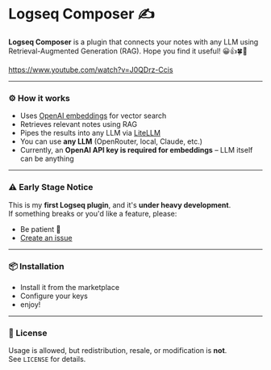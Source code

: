 # Logseq Composer ✍️

**Logseq Composer** is a plugin that connects your notes with any LLM using Retrieval-Augmented Generation (RAG). Hope you find it useful! 😀👍🍀🍷

https://www.youtube.com/watch?v=J0QDrz-Ccis

---

### ⚙️ How it works

- Uses [OpenAI embeddings](https://platform.openai.com/docs/guides/embeddings) for vector search
- Retrieves relevant notes using RAG
- Pipes the results into any LLM via [LiteLLM](https://github.com/BerriAI/litellm)
- You can use **any LLM** (OpenRouter, local, Claude, etc.)
- Currently, an **OpenAI API key is required for embeddings** – LLM itself can be anything

---

### ⚠️ Early Stage Notice

This is my **first Logseq plugin**, and it's **under heavy development**.  
If something breaks or you'd like a feature, please:

- Be patient 🙏
- [Create an issue](https://github.com/martindev9999/logseq-composer/issues)

---

### 📦 Installation

- Install it from the marketplace
- Configure your keys
- enjoy!

---

### 📄 License

Usage is allowed, but redistribution, resale, or modification is **not**.  
See `LICENSE` for details.
